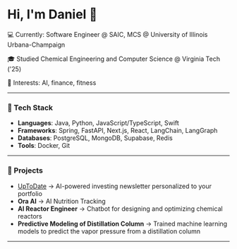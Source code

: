 # Hi, I'm Daniel 👋  
💻 Currently: Software Engineer @ SAIC, MCS @ University of Illinois Urbana-Champaign

🎓 Studied Chemical Engineering and Computer Science @ Virginia Tech ('25)

🚀 Interests: AI, finance, fitness


---

### 🔧 Tech Stack
- **Languages**: Java, Python, JavaScript/TypeScript, Swift  
- **Frameworks**: Spring, FastAPI, Next.js, React, LangChain, LangGraph
- **Databases**: PostgreSQL, MongoDB, Supabase, Redis
- **Tools**: Docker, Git

---

### 📌 Projects
- [UpToDate](https://joinuptodate.com) → AI-powered investing newsletter personalized to your portfolio
- **Ora AI** → AI Nutrition Tracking
- **AI Reactor Engineer** → Chatbot for designing and optimizing chemical reactors
- **Predictive Modeling of Distillation Column** → Trained machine learning models to predict the vapor pressure from a distillation column

---
